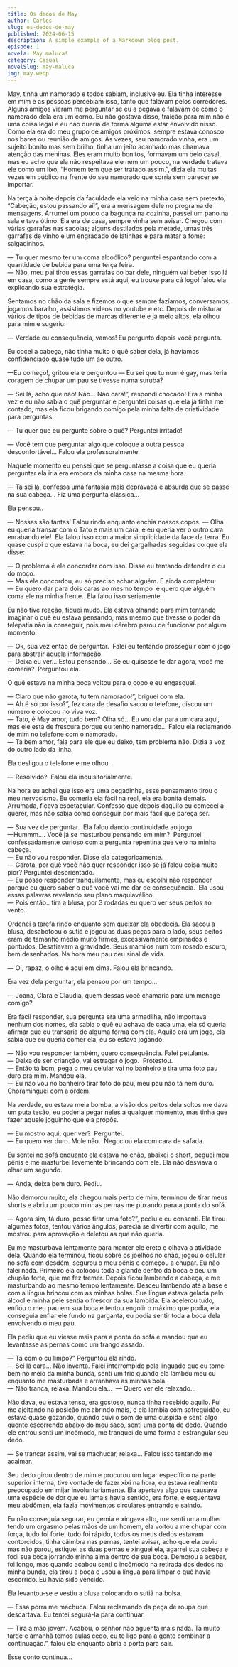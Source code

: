 ```yaml
---
title: Os dedos de May
author: Carlos
slug: os-dedos-de-may
published: 2024-06-15
description: A simple example of a Markdown blog post.
episode: 1
novela: May maluca!
category: Casual
novelSlug: may-maluca
img: may.webp
---
```


May, tinha um namorado e todos sabiam, inclusive eu. Ela tinha interesse em mim e as pessoas percebiam isso, tanto que falavam pelos corredores. Alguns amigos vieram me perguntar se eu a pegava e falavam de como o namorado dela era um corno. Eu não gostava disso, traição para mim não é uma coisa legal e eu não queria de forma alguma estar envolvido nisso. Como ela era do meu grupo de amigos próximos, sempre estava conosco nos bares ou reunião de amigos. Às vezes, seu namorado vinha, era um sujeito bonito mas sem brilho, tinha um jeito acanhado mas chamava atenção das meninas. Eles eram muito bonitos, formavam um belo casal, mas eu acho que ela não respeitava ele nem um pouco, na verdade tratava ele como um lixo, “Homem tem que ser tratado assim.”, dizia ela muitas vezes em público na frente do seu namorado que sorria sem parecer se importar.

Na terça à noite depois da faculdade ela veio na minha casa sem pretexto, “Cabeção, estou passando aí!”, era a mensagem dele no programa de mensagens. Arrumei um pouco da bagunça na cozinha, passei um pano na sala e tava ótimo. Ela era de casa, sempre vinha sem avisar. Chegou com várias garrafas nas sacolas; alguns destilados pela metade, umas três garrafas de vinho e um engradado de latinhas e para matar a fome: salgadinhos.

— Tu quer mesmo ter um coma alcoólico? perguntei espantando com a quantidade de bebida para uma terça feira.  
— Não, meu pai tirou essas garrafas do bar dele, ninguém vai beber isso lá em casa, como a gente sempre está aqui, eu trouxe para cá logo! falou ela  explicando sua estratégia.

Sentamos no chão da sala e fizemos o que sempre fazíamos, conversamos, jogamos baralho, assistimos vídeos no youtube e etc. Depois de misturar vários de tipos de bebidas de marcas diferente e já meio altos, ela olhou para mim e sugeriu:

— Verdade ou consequência, vamos! Eu pergunto depois você pergunta.

Eu cocei a cabeça, não tinha muito o quê saber dela, já havíamos confidenciado quase tudo um ao outro.

—Eu começo!, gritou ela e perguntou — Eu sei que tu num é gay, mas teria coragem de chupar um pau se tivesse numa suruba?

— Sei lá, acho que não! Não… Não cara!”, respondi chocado! Era a minha vez e eu não sabia o quê perguntar e perguntei coisas que ela já tinha me contado, mas ela ficou brigando comigo pela minha falta de criatividade para perguntas.

— Tu quer que eu pergunte sobre o quê? Perguntei irritado!

— Você tem que perguntar algo que coloque a outra pessoa desconfortável… Falou ela professoralmente.

Naquele momento eu pensei que se perguntasse a coisa que eu queria perguntar ela iria era embora da minha casa na mesma hora.

— Tá sei lá, confessa uma fantasia mais depravada e absurda que se passe na sua cabeça… Fiz uma pergunta clássica…

Ela pensou..

— Nossas são tantas! Falou rindo enquanto enchia nossos copos. — Olha eu queria transar com o Tato e mais um cara, e eu queria ver o outro cara enrabando ele!  Ela falou isso com a maior simplicidade da face da terra. Eu quase cuspi o que estava na boca, eu dei gargalhadas seguidas do que ela disse:

— O problema é ele concordar com isso. Disse eu tentando defender o cu do moço.  
— Mas ele concordou, eu só preciso achar alguém. E ainda completou:  
— Eu quero dar para dois caras ao mesmo tempo  e quero que alguém coma ele na minha frente.  Ela falou isso seriamente.

Eu não tive reação, fiquei mudo. Ela estava olhando para mim tentando imaginar o quê eu estava pensando, mas mesmo que tivesse o poder da telepatia não ia conseguir, pois meu cérebro parou de funcionar por algum momento.

— Ok, sua vez então de perguntar.  Falei eu tentando prosseguir com o jogo para abstrair aquela informação.  
— Deixa eu ver… Estou pensando… Se eu quisesse te dar agora, você me comeria?  Perguntou ela.

O quê estava na minha boca voltou para o copo e eu engasguei.

— Claro que não garota, tu tem namorado!”, briguei com ela.   
— Ah é só por isso?”, fez cara de desafio sacou o telefone, discou um número e colocou no viva voz.  
— Tato, é May amor, tudo bem? Olha só… Eu vou dar para um cara aqui, mas ele está de frescura porque eu tenho namorado… Falou ela reclamando de mim no telefone com o namorado.  
— Tá bem amor, fala para ele que eu deixo, tem problema não. Dizia a voz do outro lado da linha.

Ela desligou o telefone e me olhou.

— Resolvido?  Falou ela inquisitorialmente.

Na hora eu achei que isso era uma pegadinha, esse pensamento tirou o meu nervosismo. Eu comeria ela fácil na real, ela era bonita demais. Arrumada, ficava espetacular. Confesso que depois daquilo eu comecei a querer, mas não sabia como conseguir por mais fácil que pareça ser.

— Sua vez de perguntar.  Ela falou dando continuidade ao jogo.  
—Hummm…. Você já se masturbou pensando em mim?  Perguntei confessadamente curioso com a pergunta repentina que veio na minha cabeça.  
— Eu não vou responder. Disse ela categoricamente.  
— Garota, por quê você não quer responder isso se já falou coisa muito pior? Perguntei desorientado.  
— Eu posso responder tranquilamente, mas eu escolhi não responder porque eu quero saber o quê você vai me dar de consequência.  Ela usou essas palavras revelando seu plano maquiavélico.  
— Pois então.. tira a blusa, por 3 rodadas eu quero ver seus peitos ao vento.

Ordenei a tarefa rindo enquanto sem queixar ela obedecia. Ela sacou a blusa, desabotoou o sutiã e jogou as duas peças para o lado, seus peitos eram de tamanho médio muito firmes, excessivamente empinados e pontudos. Desafiavam a gravidade. Seus mamilos num tom rosado escuro, bem desenhados. Na hora meu pau deu sinal de vida.

— Oi, rapaz, o olho é aqui em cima. Falou ela brincando.

Era vez dela perguntar, ela pensou por um tempo...

— Joana, Clara e Claudia, quem dessas você chamaria para um menage comigo?

Era fácil responder, sua pergunta era uma armadilha, não importava nenhum dos nomes, ela sabia o quê eu achava de cada uma, ela só queria afirmar que eu transaria de alguma forma com ela. Aquilo era um jogo, ela sabia que eu queria comer ela, eu só estava jogando.

— Não vou responder também, quero consequência. Falei petulante.  
— Deixa de ser crianção, vai estragar o jogo.  Protestou.  
— Então tá bom, pega o meu celular vai no banheiro e tira uma foto pau duro pra mim. Mandou ela.  
— Eu não vou no banheiro tirar foto do pau, meu pau não tá nem duro. Choraminguei com a ordem.

Na verdade, eu estava meia bomba, a visão dos peitos dela soltos me dava um puta tesão, eu poderia pegar neles a qualquer momento, mas tinha que fazer aquele joguinho que ela propôs.

— Eu mostro aqui, quer ver?  Perguntei.  
— Eu quero ver duro. Mole não.  Negociou ela com cara de safada.

Eu sentei no sofá enquanto ela estava no chão, abaixei o short, peguei meu pênis e me masturbei levemente brincando com ele. Ela não desviava o olhar um segundo.

— Anda, deixa bem duro. Pediu.

Não demorou muito, ela chegou mais perto de mim, terminou de tirar meus shorts e abriu um pouco minhas pernas me puxando para a ponta do sofá.

— Agora sim, tá duro, posso tirar uma foto?”, pediu e eu consenti. Ela tirou algumas fotos, tentou vários ângulos, parecia se divertir com aquilo, me mostrou para aprovação e deletou as que não queria.

Eu me masturbava lentamente para manter ele ereto e olhava a atividade dela. Quando ela terminou, ficou sobre os joelhos no chão, jogou o celular no sofá com desdém, segurou o meu pênis e começou a chupar. Eu não falei nada. Primeiro ela colocou toda a glande dentro da boca e deu um chupão forte, que me fez tremer. Depois ficou lambendo a cabeça, e me masturbando ao mesmo tempo lentamente. Desceu lambendo até a base e com a língua brincou com as minhas bolas. Sua língua estava gelada pelo álcool e minha pele sentia o frescor da sua lambida. Ela acelerou tudo, enfiou o meu pau em sua boca e tentou engolir o máximo que podia, ela conseguia enfiar ele fundo na garganta, eu podia sentir toda a boca dela envolvendo o meu pau.

Ela pediu que eu viesse mais para a ponta do sofá e mandou que eu levantasse as pernas como um frango assado.

— Tá com o cu limpo?” Perguntou ela rindo.  
— Sei lá cara… Não inventa. Falei interrompido pela linguado que eu tomei bem no meio da minha bunda, senti um frio quando ela lambeu meu cu enquanto me masturbada e arranhava as minhas bola.  
— Não tranca, relaxa. Mandou ela...  — Quero ver ele relaxado…

Não dava, eu estava tenso, era gostoso, nunca tinha recebido aquilo. Fui me ajeitando na posição me abrindo mais, e ela lambia com sofreguidão, eu estava quase gozando, quando ouvi o som de uma cuspida e senti algo quente escorrendo abaixo do meu saco, senti uma ponta de dedo. Quando ele entrou senti um incômodo, me tranquei de uma forma a estrangular seu dedo.

— Se trancar assim, vai se machucar, relaxa... Falou isso tentando me acalmar.

Seu dedo girou dentro de mim e procurou um lugar específico na parte superior interna, tive vontade de fazer xixi na hora, eu estava realmente preocupado em mijar involuntariamente. Ela apertava algo que causava uma espécie de dor que eu jamais havia sentido, era forte, e esquentava meu abdômen, ela fazia movimentos circulares entrando e saindo.

Eu não conseguia segurar, eu gemia e xingava alto, me senti uma mulher tendo um orgasmo pelas mãos de um homem, ela voltou a me chupar com força, tudo foi forte, tudo foi rápido, todos os meus dedos estavam contorcidos, tinha câimbra nas pernas, tentei avisar, acho que ela ouviu mas não parou, estiquei as duas pernas e xinguei ela, agarrei sua cabeça e fodi sua boca jorrando minha alma dentro de sua boca. Demorou a acabar, foi longo, mas quando acabou senti o incômodo na retirada dos dedos na minha bunda, ela tirou a boca e usou a língua para limpar o quê havia escorrido. Eu havia sido vencido.

Ela levantou-se e vestiu a blusa colocando o sutiã na bolsa.

— Essa porra me machuca. Falou reclamando da peça de roupa que descartava. Eu tentei segurá-la para continuar.

— Tira a mão jovem. Acabou, o senhor não aguenta mais nada. Tá muito tarde e amanhã temos aulas cedo, eu te ligo para a gente combinar a continuação.”, falou ela enquanto abria a porta para sair.

Esse conto continua...
